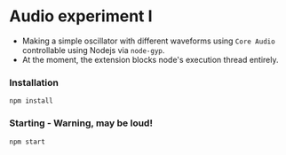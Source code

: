# Audio experiment I

- Making a simple oscillator with different waveforms using `Core Audio` controllable using Nodejs via `node-gyp`.
- At the moment, the extension blocks node's execution thread entirely.

### Installation
`npm install`

### Starting - Warning, may be loud!
`npm start`
